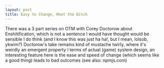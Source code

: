 ```yaml
---
layout: post
title: Easy to Change, Meet the Ditch
---
```


There was a 3 part series on OTM with Corey Doctorow about Enshitification,
which is not a sentence I would have thought would be sensible
I do think (and I know this was just ha ha!, but I mean, lolsob, ykwim?)
Doctorow's take remains kind of mustache twirly, where it's weirdly an emergent
property
I terms of actual (game) system design, an interesting feature here is the ease
and speed of change (which seems like a good thing) leads to bad outcomes (see
also: npmjs.com)
